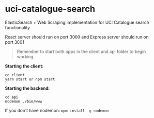 # uci-catalogue-search
ElasticSearch + Web Scraping implementation for UCI Catalogue search functionality

React server should run on port 3000
and Express server should run on port 3001

> Remember to start both apps in the client and api folder to begin working.

**Starting the client:**
```
cd client
yarn start or npm start
```

**Starting the backend:**
```
cd api
nodemon ./bin/www
```

If you don't have nodemon: `npm install -g nodemon
`
